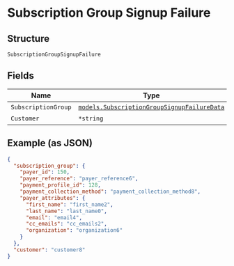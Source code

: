 
# Subscription Group Signup Failure

## Structure

`SubscriptionGroupSignupFailure`

## Fields

| Name | Type | Tags | Description |
|  --- | --- | --- | --- |
| `SubscriptionGroup` | [`models.SubscriptionGroupSignupFailureData`](../../doc/models/subscription-group-signup-failure-data.md) | Required | - |
| `Customer` | `*string` | Required | - |

## Example (as JSON)

```json
{
  "subscription_group": {
    "payer_id": 150,
    "payer_reference": "payer_reference6",
    "payment_profile_id": 128,
    "payment_collection_method": "payment_collection_method8",
    "payer_attributes": {
      "first_name": "first_name2",
      "last_name": "last_name0",
      "email": "email4",
      "cc_emails": "cc_emails2",
      "organization": "organization6"
    }
  },
  "customer": "customer8"
}
```

